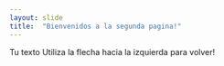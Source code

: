 ```yaml
---
layout: slide
title:  "Bienvenidos a la segunda pagina!"
---
```

Tu texto
Utiliza la flecha hacia la izquierda para volver!
